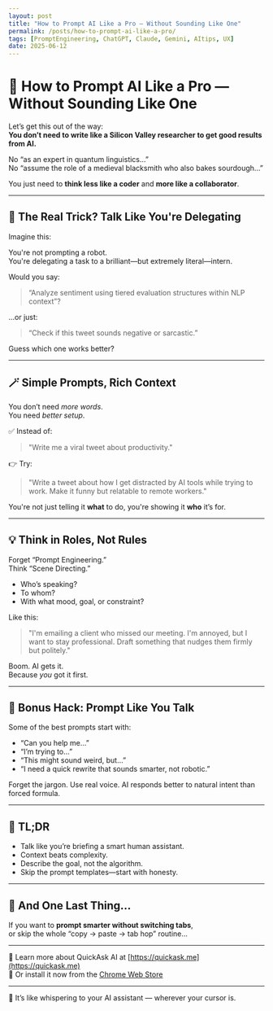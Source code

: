 ```yaml
---
layout: post
title: "How to Prompt AI Like a Pro — Without Sounding Like One"
permalink: /posts/how-to-prompt-ai-like-a-pro/
tags: [PromptEngineering, ChatGPT, Claude, Gemini, AItips, UX]
date: 2025-06-12
---
```


# 🤔 How to Prompt AI Like a Pro — Without Sounding Like One

Let’s get this out of the way:  
**You don’t need to write like a Silicon Valley researcher to get good results from AI.**

No “as an expert in quantum linguistics…”  
No “assume the role of a medieval blacksmith who also bakes sourdough…”

You just need to **think less like a coder** and **more like a collaborator**.

---

## 🧠 The Real Trick? Talk Like You're Delegating

Imagine this:

You're not prompting a robot.  
You're delegating a task to a brilliant—but extremely literal—intern.

Would you say:

> “Analyze sentiment using tiered evaluation structures within NLP context”?

…or just:

> “Check if this tweet sounds negative or sarcastic.”

Guess which one works better?

---

## 🪄 Simple Prompts, Rich Context

You don’t need *more words*.  
You need *better setup*.

✅ Instead of:  
> "Write me a viral tweet about productivity."

👉 Try:  
> "Write a tweet about how I get distracted by AI tools while trying to work. Make it funny but relatable to remote workers."

You're not just telling it **what** to do, you're showing it **who** it’s for.

---

## 💡 Think in Roles, Not Rules

Forget “Prompt Engineering.”  
Think “Scene Directing.”

- Who’s speaking?  
- To whom?  
- With what mood, goal, or constraint?

Like this:

> "I'm emailing a client who missed our meeting. I'm annoyed, but I want to stay professional. Draft something that nudges them firmly but politely."

Boom. AI gets it.  
Because *you* got it first.

---

## 🚀 Bonus Hack: Prompt Like You Talk

Some of the best prompts start with:

- “Can you help me…”  
- “I’m trying to…”  
- “This might sound weird, but…”  
- “I need a quick rewrite that sounds smarter, not robotic.”

Forget the jargon. Use real voice. AI responds better to natural intent than forced formula.

---

## 🧠 TL;DR

- Talk like you’re briefing a smart human assistant.  
- Context beats complexity.  
- Describe the goal, not the algorithm.  
- Skip the prompt templates—start with honesty.

---

## 🧩 And One Last Thing…

If you want to **prompt smarter without switching tabs**,  
or skip the whole “copy → paste → tab hop” routine...

---

🔗 Learn more about QuickAsk AI at [https://quickask.me](https://quickask.me)  
🧩 Or install it now from the [Chrome Web Store](https://chromewebstore.google.com/detail/quickask-ai-d%E1%BB%8Bch-ho%E1%BA%B7c-h%E1%BB%8Fi/jnejgogaflifpdgecjfhpgdiabbeipag)

---
🧠 It’s like whispering to your AI assistant — wherever your cursor is.

